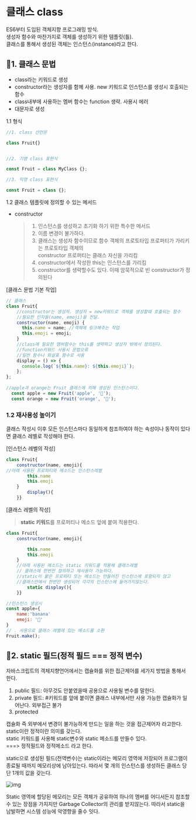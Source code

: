 # 클래스 class

ES6부터 도입된 객체지향 프로그래밍 방식.   
생성자 함수와 마찬가지로 객체를 생성하기 위한 템플릿(틀).   
클래스를 통해서 생성된 객체는 인스턴스(instance)라고 한다.   



## 📌1. 클래스 문법

- class라는 키워드로 생성
- constructor라는 생성자를 함께 사용. new 키워드로 인스턴스를 생성시 호출되는 함수   
- class내부에 사용하는 멤버 함수는 function 생략. 사용시 에러
- 대문자로 생성


1.1 형식
```js
//1. class 선언문

class Fruit{}


//2. 기명 class 표현식

const Fruit = class MyClass {};

//3. 익명 class 표현식

const Fruit = class {};
```
1.2 클래스 템플릿에 정의할 수 있는 메서드

- constructor
  >1. 인스턴스를 생성하고 초기화 하기 위한 특수한 메서드   
  >2. 이름 변경이 불가하다.   
  >3. 클래스는 생성자 함수이므로 함수 객체의 
  > 프로토타입 프로퍼티가 가리키는 프로토타입 객체의   
  > constructor 프로퍼티는 클래스 자신을 가리킴
  >4. constructor에서 작성한 this는 인스턴스를 가리킴
  >5. constructor를 생략할수도 있다. 이때 암묵적으로 빈 constructor가 정의된다

[클래스 문법 기본 작업]
```js
// 클래스
class Fruit{
    //constructor는 생성자. 생성자 = new키워드로 객체를 생성할때 호출되는 함수
    //필요한 인자들(name, emoji)을 전달.
    constructor(name, emoji) {
      this.name = name; //객체에 링크해주는 작업
      this.emoji = emoji;
    }
    //class에 필요한 멤버함수는 this를 생략하고 생성자 밖에서 정의된다.
    //function키워드 사용시 문법오류
    //일반 함수나 화살표 함수로 사용
    display = () => {
      console.log(`${this.name}: ${this.emoji}`);
    };
};
  
//apple과 orange는 Fruit 클래스에 의해 생성된 인스턴스이다.
  const apple = new Fruit('apple', '🍎');
  const orange = new Fruit('orange', '🍊');
```

### 1.2 재사용성 높이기

클래스 작성시 이후 모든 인스턴스마다 동일하게 참조하여야 하는 속성이나 동작이 있다면 클래스 레벨로 작성해야 한다.   

[인스턴스 레벨의 작성]
```js
class Fruit{
    constructor(name, emoji){
//아래 사용된 프로퍼티와 메소드는 인스턴스레벨
        this.name
        this.emoji
    }
        display(){
    }}
```   

[클래스 레벨의 작성]

> **static 키워드**를 프로퍼티나 메소드 앞에 붙여 적용한다.

```js
class Fruit{
    constructor(name, emoji){

        this.name
        this.emoji
    }
    //아래 사용된 메소드는 static 키워드를 적용해 클래스레벨
    // 클래스에 한번만 정의하고 재사용이 가능하다.
    //static이 붙은 프로퍼티 또는 메소드는 만들어진 인스턴스에 포함되지 않고
    //클래스안에서 한번만 생성되어 각각의 인스턴스에 들어가지않는다.
        static display(){
    }}

//인스턴스 생성시
const apple={
    name:'banana'
    emoji: '🍌'
}
// . 사용으로 클래스 레벨에 있는 메소드를 소환
Fruit.make();
```


## 📌2. static 필드(정적 필드 === 정적 변수)
자바스크립트의 객체지향언어에서는 캡슐화를 위한 접근제어를 세가지 방법을 통해서 한다.
1. public 필드: 아무것도 안붙였을때 공용으로 사용될 변수를 말한다.   
2. private 필드: #키워드를 앞에 붙이면 클래스 내부에서만 사용 가능한 캡슐화가 일어난다. 외부접근 불가
3. protected


캡슐화 즉 외부에서 변경이 불가능하게 만드는 일을 하는 것을 접근제어자 라고한다.
static이란 정적이란 의미를 갖는다.   
static 키워드를 사용해 static변수와 static 메소드를 만들수 있다.   
===> 정적필드와 정적메소드 라고 한다.   

 static으로 생성된 필드(전역변수)는 static이라는 메모리 영역에 저장되어 프로그램이 종료될 때까지 메모리상에 남아있는다. 따라서 몇 개의 인스턴스를 생성하든 클래스 당 단 1개의 값을 갖는다.

![img](https://img1.daumcdn.net/thumb/R1280x0/?scode=mtistory2&fname=https%3A%2F%2Fblog.kakaocdn.net%2Fdn%2Fefeoz2%2FbtqDsOt6are%2F0masSctPvO9gk0PkTY7tSK%2Fimg.png)

Static 영역에 할당된 메모리는 모든 객체가 공유하여 하나의 멤버를 어디서든지 참조할 수 있는 장점을 가지지만 Garbage Collector의 관리를 받지않는다. 따라서 static을 남발하면 시스템 성능에 악영향을 줄수 잇다.
